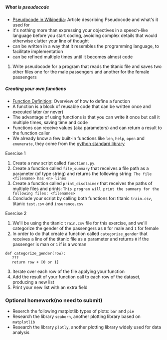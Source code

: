 ##### What is pseudocode
* [Pseudocode in Wikipedia](https://en.wikipedia.org/wiki/Pseudocode): Article describing Pseudocode and what's it used for
* it's nothing more than expressing your objectives in a speech-like language before you start coding, avoiding complex details that would otherwise clutter your line of thought
* can be written in a way that it resembles the programming language, to facilitate implementation
* can be refined multiple times until it becomes almost code

1. Write pseudocode for a program that reads the titanic file and saves two other files one for the male passengers and another for the female passengers

##### Creating your own functions
* [Function Definition](https://docs.python.org/3/tutorial/controlflow.html#defining-functions): Overview of how to define a function
* A function is a block of reusable code that can be written once and executed later (or never)
* The advantage of using functions is that you can write it once but call it multiple times, saving time and code
* Functions can receive values (aka parameters) and can return a result to the function caller
* We already know a few built-in functions like `len`, `help`, `open` and `enumerate`, they come from the [python standard library](https://docs.python.org/3/library/index.html)

Exercise 1
1. Create a new script called `functions.py`.
2. Create a function called `file_summary` that receives a file path as a parameter (of type string) and returns the following string: `The file <filename> has <n> lines`
3. Create a function called `print_disclaimer` that receives the paths of multiple files and prints: `This program will print the summary for the following files: <filenames>`
4. Conclude your script by calling both functions for: titanic `train.csv`, titanic `test.csv` and `insurance.csv` 

Exercise 2
1. We'll be using the titanic `train.csv` file for this exercise, and we'll categorize the gender of the passengers as `0` for male and `1` for female
2. In order to do that create a function called `categorize_gender` that receives a line of the titanic file as a parameter and returns `0` if the passenger is man or `1` if is a woman
```
def categorize_gender(row):
   ???
   return row + [0 or 1]
```

3. Iterate over each row of the file applying your function
4. Add the result of your function call to each row of the dataset, producing a new list
5. Print your new list with an extra field

### Optional homework(no need to submit)
* Reserch the following matplotlib types of plots: `bar` and `pie`
* Research the library `seaborn`, another plotting library based on `matplotlib`
* Research the library `plotly`, another plotting library widely used for data analysis
